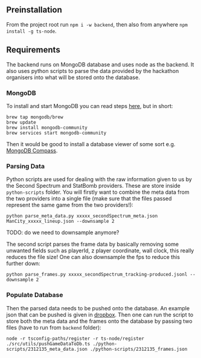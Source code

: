 ## Preinstallation

From the project root run `npm i -w backend`, then also from anywhere `npm install -g ts-node`.

## Requirements

The backend runs on MongoDB database and uses node as the backend. It also uses python scripts to parse the data provided by the hackathon organisers into what will be stored onto the database.

### MongoDB

To install and start MongoDB you can read steps [here](https://www.mongodb.com/docs/manual/tutorial/install-mongodb-on-os-x/), but in short:

```
brew tap mongodb/brew
brew update
brew install mongodb-community
brew services start mongodb-community
```

Then it would be good to install a database viewer of some sort e.g. [MongoDB Compass](https://www.mongodb.com/products/compass).

### Parsing Data

Python scripts are used for dealing with the raw information given to us by the Second Spectrum and StatBomb providers. These are store inside `python-scripts` folder. You will firstly want to combine the meta data from the two providers into a single file (make sure that the files passed represent the same game from the two providers!):

`python parse_meta_data.py xxxxx_secondSpectrum_meta.json ManCity_xxxxx_lineup.json --downsample 2`

TODO: do we need to downsample anymore?

The second script parses the frame data by basically removing some unwanted fields such as playerId, z player coordinate, wall clock, this really reduces the file size! One can also downsample the fps to reduce this further down:

`python parse_frames.py xxxxx_secondSpectrum_tracking-produced.jsonl --downsample 2`

### Populate Database

Then the parsed data needs to be pushed onto the database. An example json that can be pushed is given in [dropbox](https://www.dropbox.com/s/2zms3o6fd4ky1oe/2312213_min_complete.json?dl=0). Then one can run the script to store both the meta data and the frames onto the database by passing two files (have to run from `backend` folder):

`node -r tsconfig-paths/register -r ts-node/register ./src/utils/pushGameDataToDb.ts ./python-scripts/2312135_meta_data.json ./python-scripts/2312135_frames.json`
